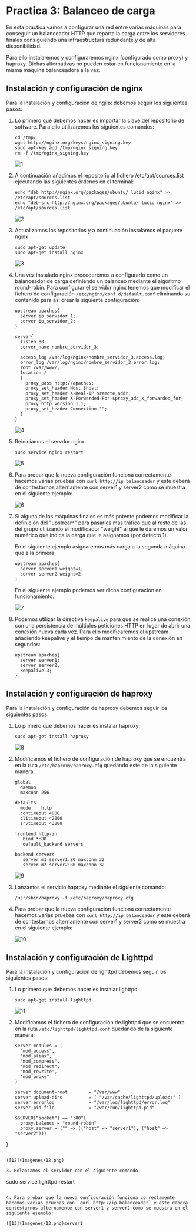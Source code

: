 # Practica 3: Balanceo de carga

En esta práctica vamos a configurar una red entre varias máquinas para conseguir un balanceador HTTP que reparta la carga entre los servidores finales consiguiendo una infraestructura redundante y de alta disponibilidad.

Para ello instalaremos y configuraremos nginx (configurado como proxy) y haproxy. Dichas alternativas no pueden estar en funcionamiento en la misma máquina balanceadora a la vez.

## Instalación y configuración de nginx

Para la instalación y configuración de nginx debemos seguir los siguientes pasos:

1. Lo primero que debemos hacer es importar la clave del repositorio de software. Para ello utilizaremos los siguientes comandos:

   ```
   cd /tmp/
   wget http://nginx.org/keys/nginx_signing.key
   sudo apt-key add /tmp/nginx_signing.key
   rm -f /tmp/nginx_signing.key
   ```

   ![1](Imagenes/1.png)

2. A continuación añadimos el repositorio al fichero /etc/apt/sources.list ejecutando las siguientes órdenes en el terminal:

   ```
   echo "deb http://nginx.org/packages/ubuntu/ lucid nginx" >> /etc/apt/sources.list
   echo "deb-src http://nginx.org/packages/ubuntu/ lucid nginx" >> /etc/apt/sources.list
   ```

   ![2](Imagenes/2.png)

3. Actualizamos los repositorios y a continuación instalamos el paquete nginx

   ```
   sudo apt-get update
   sudo apt-get install nginx
   ```

   ![3](Imagenes/3.png)

4. Una vez instalado nginx procederemos a configurarlo como un balanceador de carga definiendo un balanceo mediante el algoritmo round-robin.
Para configurar el servidor nginx tenemos que modificar el fichero de configuración `/etc/nginx/conf.d/default.conf` eliminando su contenido para así crear la siguiente configuración:

   ```
   upstream apaches{
     server ip_servidor_1;
     server ip_servidor_2;
   }

   server{
     listen 80;
     server_name nombre_servidor_3;

     access_log /var/log/nginx/nombre_servidor_3.access.log;
     error_log /var/log/nginx/nombre_servidor_3.error.log;
     root /var/www/;
     location /
     {
       proxy_pass http://apaches;
       proxy_set_header Host $host;
       proxy_set_header X-Real-IP $remote_addr;
       proxy_set_header X-Forwarded-For $proxy_add_x_forwarded_for;
       proxy_http_version 1.1;
       proxy_set_header Connection "";
     }
   }
   ```

   ![4](Imagenes/4.png)

5. Reiniciamos el servdor nginx.

   ```
   sudo service nginx restart
   ```

   ![5](Imagenes/5.png)

6. Para probar que la nueva configuración funciona correctamente hacemos varias pruebas con `curl http://ip_balanceador` y este deberá de contestarnos alternamente con server1 y server2 como se muestra en el siguiente ejemplo:

   ![6](Imagenes/6.png)

7. Si alguna de las máquinas finales es más potente podemos modificar la definición del "upstream" para pasarles más tráfico que al resto de las del grupo utilizando el modificador "weight" al que le daremos un valor numérico que indica la carga que le asignamos (por defecto 1).

   En el siguiente ejemplo asignaremos más carga a la segunda máquina que a la primera:

   ```
   upstream apaches{
     server server1 weight=1;
     server server2 weight=2;
   }
   ```

   En el siguiente ejemplo podemos ver dicha configuración en funcionamiento:

   ![7](Imagenes/7.png)

8. Podemos utilizar la directiva `keepalive` para que se realice una conexión con una persistencia de múltiples peticiones HTTP en lugar de abrir una conexión nueva cada vez. Para ello modificaremos el upstream añadiendo keepalive y el tiempo de mantenimiento de la conexión en segundos:

   ```
   upstream apaches{
     server server1;
     server server2;
     keepalive 3;
   }
   ```

## Instalación y configuración de haproxy

Para la instalación y configuración de haproxy debemos seguir los siguientes pasos:

1. Lo primero que debemos hacer es instalar haproxy:

   ```
   sudo apt-get install haproxy
   ```

   ![8](Imagenes/8.png)

2. Modificamos el fichero de configuración de haproxy que se encuentra en la ruta `/etc/haproxy/haproxy.cfg` quedando este de la siguiente manera:

   ```
   global
     daemon
     maxconn 256

   defaults
     mode    http
     contimeout 4000
     clitimeout 42000
     srvtimeout 43000

   frontend http-in
      bind *:80
      default_backend servers

   backend servers
      server m1 server1:80 maxconn 32
      server m2 server2:80 maxconn 32
   ```

   ![9](Imagenes/9.png)

3. Lanzamos el servicio haproxy mediante el siguiente comando:

   ```
   /usr/sbin/haproxy -f /etc/haproxy/haproxy.cfg
   ```

4. Para probar que la nueva configuración funciona correctamente hacemos varias pruebas con `curl http://ip_balanceador` y este deberá de contestarnos alternamente con server1 y server2 como se muestra en el siguiente ejemplo:

   ![10](Imagenes/10.png)

## Instalación y configuración de Lighttpd

Para la instalación y configuración de lighttpd debemos seguir los siguientes pasos:

1. Lo primero que debemos hacer es instalar lighttpd

   ```
   sudo apt-get install lighttpd
   ```

   ![11](Imagenes/11.png)

2. Modificamos el fichero de configuración de lighttpd que se encuentra en la ruta `/etc/lighttpd/lighttpd.conf` quedando de la siguiente manera:

   ```
   server.modules = (
     "mod_access",
     "mod_alias",
     "mod_compress",
     "mod_redirect",
     "mod_rewrite",
     "mod_proxy"
   )

   server.document-root        = "/var/www"
   server.upload-dirs          = ( "/var/cache/lighttpd/uploads" )
   server.errorlog             = "/var/log/lighttpd/error.log"
   server.pid-file             = "/var/run/lighttpd.pid"

   $SERVER["socket"] == ":80"{
     proxy.balance = "round-robin"
     proxy.server = ("" => (("host" => "server1"), ("host" => "server2")))
  }
   ```

   ![12](Imagenes/12.png)

3. Relanzamos el servidor con el siguiente comando:

   ```
   sudo service lighttpd restart
   ```

4. Para probar que la nueva configuración funciona correctamente hacemos varias pruebas con `curl http://ip_balanceador` y este debera contestarnos alternamente con server1 y server2 como se muestra en el siguiente ejemplo:

   ![13](Imagenes/13.png)server1

